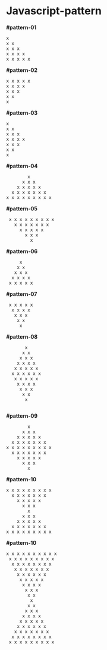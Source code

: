 # Javascript-pattern

**#pattern-01**   
```text 
x  
x x   
x x x   
x x x x   
x x x x x   
```

**#pattern-02**  
```text 
x x x x x   
x x x x   
x x x   
x x   
x   
```

**#pattern-03**  
```text 
x   
x x    
x x x   
x x x x   
x x x    
x x   
x   
```

**#pattern-04**  
```text 
        x  
      x x x   
    x x x x x   
  x x x x x x x  
x x x x x x x x x  
```

**#pattern-05**  
```text 
 x x x x x x x x x   
   x x x x x x x   
     x x x x x   
       x x x   
         x   
 ```
       
**#pattern-06**  
```text 
     x   
    x x   
   x x x   
  x x x x   
 x x x x x  
 ```
 
**#pattern-07**  
```text 
 x x x x x   
  x x x x   
   x x x   
    x x   
     x   
 ```

**#pattern-08** 
```text 
       x   
      x x   
     x x x   
    x x x x   
   x x x x x   
  x x x x x x   
   x x x x x   
    x x x x   
     x x x   
      x x   
       x 
       
```
**#pattern-09** 
```text 
        x 
      x x x 
    x x x x x 
  x x x x x x x 
x x x x x x x x x 
  x x x x x x x 
    x x x x x 
      x x x 
        x 
```

**#pattern-10** 
```text 
x x x x x x x x x 
  x x x x x x x 
    x x x x x 
      x x x 
        x 
      x x x 
    x x x x x 
  x x x x x x x 
x x x x x x x x x
```
**#pattern-10** 
```text 
x x x x x x x x x x 
 x x x x x x x x x 
  x x x x x x x x 
   x x x x x x x 
    x x x x x x 
     x x x x x 
      x x x x 
       x x x 
        x x 
         x 
        x x 
       x x x 
      x x x x 
     x x x x x 
    x x x x x x 
   x x x x x x x 
  x x x x x x x x 
 x x x x x x x x x
```


